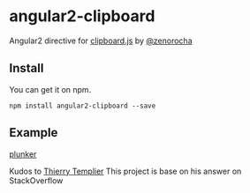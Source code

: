 ﻿# angular2-clipboard

 Angular2  directive for [clipboard.js](http://zenorocha.github.io/clipboard.js/) by [@zenorocha](https://twitter.com/zenorocha)

## Install

You can get it on npm.

```
npm install angular2-clipboard --save
```

## Example

[plunker](http://embed.plnkr.co/PD4Ap8/)

Kudos to [Thierry Templier](http://stackoverflow.com/a/36330518/667767) This project is base on his answer on StackOverflow